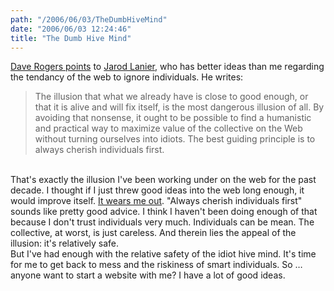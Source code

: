 ```yaml
---
path: "/2006/06/03/TheDumbHiveMind" 
date: "2006/06/03 12:24:46" 
title: "The Dumb Hive Mind" 
---
```

<a href="http://homepage.mac.com/dave_rogers/GHD06-06.html#note_2833">Dave Rogers points</a> to <a href="http://www.edge.org/documents/archive/edge183.html">Jarod Lanier</a>, who has better ideas than me regarding the tendancy of the web to ignore individuals. He writes:<br><blockquote>The illusion that what we already have is close to good enough, or that it is alive and will fix itself, is the most dangerous illusion of all. By avoiding that nonsense, it ought to be possible to find a humanistic and practical way to maximize value of the collective on the Web without turning ourselves into idiots. The best guiding principle is to always cherish individuals first.</blockquote><br>That's exactly the illusion I've been working under on the web for the past decade. I thought if I just threw good ideas into the web long enough, it would improve itself. <a href="http://lyricwiki.org/Radiohead:Fake_Plastic_Trees">It wears me out</a>. "Always cherish individuals first" sounds like pretty good advice. I think I haven't been doing enough of that because I don't trust individuals very much. Individuals can be mean. The collective, at worst, is just careless. And therein lies the appeal of the illusion: it's relatively safe.<br>But I've had enough with the relative safety of the idiot hive mind. It's time for me to get back to mess and the riskiness of smart individuals. So &#8230; anyone want to start a website with me? I have a lot of good ideas.